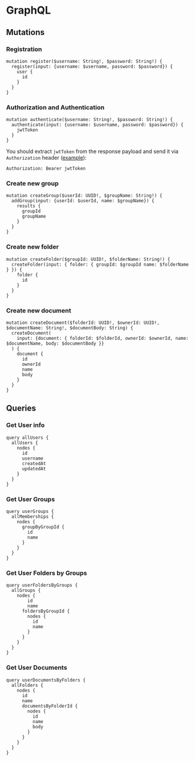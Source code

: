 # GraphQL

## Mutations

### Registration

```
mutation register($username: String!, $password: String!) {
  register(input: {username: $username, password: $password}) {
    user {
      id
    }
  }
}
```


### Authorization and Authentication

```
mutation authenticate($username: String!, $password: String!) {
  authenticate(input: {username: $username, password: $password}) {
    jwtToken
  }
}
```

You should extract `jwtToken` from the response payload and send it via `Authorization` header ([example](https://www.graphile.org/postgraphile/security/#sending-jwts-to-the-server)):

```
Authorization: Bearer jwtToken
```

### Create new group

```
mutation createGroup($userId: UUID!, $groupName: String!) {
  addGroup(input: {userId: $userId, name: $groupName}) {
    results {
      groupId
      groupName
    }
  }
}
```

### Create new folder

```
mutation createFolder($groupId: UUID!, $folderName: String!) {
  createFolder(input: { folder: { groupId: $groupId name: $folderName } }) {
    folder {
      id
    }
  }
}
```

### Create new document

```
mutation createDocument($folderId: UUID!, $ownerId: UUID!, $documentName: String!, $documentBody: String) {
  createDocument(
    input: {document: { folderId: $folderId, ownerId: $ownerId, name: $documentName, body: $documentBody }}
  ) {
    document {
      id
      ownerId
      name
      body
    }
  }
}
```

## Queries

### Get User info

```
query allUsers {
  allUsers {
    nodes {
      id
      username
      createdAt
      updatedAt
    }
  }
}
```

### Get User Groups

```
query userGroups {
  allMemberships {
    nodes {
      groupByGroupId {
        id
        name
      }
    }
  }
}
```

### Get User Folders by Groups

```
query userFoldersByGroups {
  allGroups {
    nodes {
    	id
    	name
      foldersByGroupId {
        nodes {
          id
          name
        }
      }
    }
  }
}
```

### Get User Documents

```
query userDocumentsByFolders {
  allFolders {
    nodes {
      id
      name
      documentsByFolderId {
        nodes {
          id
          name
          body
        }
      }
    }
  }
}
```